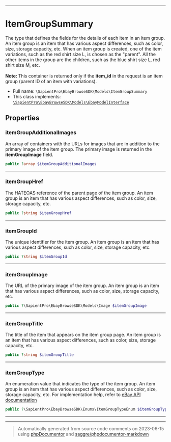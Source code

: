 ***

# ItemGroupSummary

The type that defines the fields for the details of each item in an item group. An item group is  an item that has various aspect differences, such as color, size, storage capacity, etc. When an item group is created, one of the item variations, such as the red shirt size L, is chosen as the "parent". All the other items in the group are the children, such as the blue shirt size L, red shirt size M, etc. <br><br><span class="tablenote"><b> Note: </b> This container is returned only if the <b> item_id</b> in the request is an item group (parent ID of an item with variations).</span>



* Full name: `\SapientPro\EbayBrowseSDK\Models\ItemGroupSummary`
* This class implements:
[`\SapientPro\EbayBrowseSDK\Models\EbayModelInterface`](./EbayModelInterface.md)



## Properties


### itemGroupAdditionalImages

An array of containers with the URLs for images that are in addition to the primary image of the item group.  The primary image is returned in the <b> itemGroupImage</b> field.

```php
public ?array $itemGroupAdditionalImages
```






***

### itemGroupHref

The HATEOAS reference of the parent page of the item group. An item group is an item that has various aspect differences, such as color, size, storage capacity, etc.

```php
public ?string $itemGroupHref
```






***

### itemGroupId

The unique identifier for the item group. An item group is an item that has various aspect differences, such as color, size, storage capacity, etc.

```php
public ?string $itemGroupId
```






***

### itemGroupImage

The URL of the primary image of the item group. An item group is an item that has various aspect differences, such as color, size, storage capacity, etc.

```php
public ?\SapientPro\EbayBrowseSDK\Models\Image $itemGroupImage
```






***

### itemGroupTitle

The title of the item that appears on the item group page. An item group is an item that has various aspect differences, such as color, size, storage capacity, etc.

```php
public ?string $itemGroupTitle
```






***

### itemGroupType

An enumeration value that indicates the type of the item group. An item group is an item that has various aspect differences, such as color, size, storage capacity, etc. For implementation help, refer to <a href='https://developer.ebay.com/api-docs/buy/browse/types/gct:ItemGroupTypeEnum'>eBay API documentation</a>

```php
public ?\SapientPro\EbayBrowseSDK\Enums\ItemGroupTypeEnum $itemGroupType
```






***



***
> Automatically generated from source code comments on 2023-06-15 using [phpDocumentor](http://www.phpdoc.org/) and [saggre/phpdocumentor-markdown](https://github.com/Saggre/phpDocumentor-markdown)

